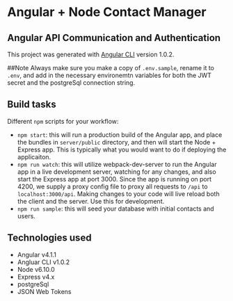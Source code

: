 # Angular + Node Contact Manager

## Angular API Communication and Authentication

This project was generated with [Angular CLI](https://github.com/angular/angular-cli) version 1.0.2.

##Note
Always make sure you make a copy of `.env.sample`, rename it to `.env`, and add in the necessary environemtn variables for both the JWT secret and the postgreSql connection string.

## Build tasks

Different `npm` scripts for your workflow:
  * `npm start`: this will run a production build of the Angular app, and place the bundles in `server/public` directory, and then will start the Node + Express app. This is typically what you would want to do if deploying the applicaiton.
  * `npm run watch`: this will utilize webpack-dev-server to run the Angular app in a live development server, watching for any changes, and also start the Express app at port 3000. Since the app is running on port 4200, we supply a proxy config file to proxy all requests to `/api` to `localhost:3000/api`. Making changes to your code will live reload both the client and the server. Use this for development.
  * `npm run sample`: this will seed your database with initial contacts and users.

## Technologies used
  * Angular v4.1.1
  * Angluar CLI v1.0.2
  * Node v6.10.0
  * Express v4.x
  * postgreSql
  * JSON Web Tokens
